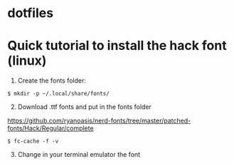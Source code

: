 # dotfiles

# Quick tutorial to install the hack font (linux)

1. Create the fonts folder:

`$ mkdir -p ~/.local/share/fonts/`

2. Download .ttf fonts and put in the fonts folder

https://github.com/ryanoasis/nerd-fonts/tree/master/patched-fonts/Hack/Regular/complete

`$ fc-cache -f -v`

3. Change in your terminal emulator the font
